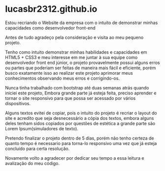 # lucasbr2312.github.io 
Estou recriando o Website da empresa com o intuito de demonstrar minhas capacidades como desenvolvedor front-end 


Antes de tudo agradeço pela consideração e visita ao meu pequeno projeto. 

Tenho como intuito demonstrar minhas habilidades e capacidades em HTML5 + CSS3 e meu interesse 
em me juntar à sua equipe como desenvolvedor front end júnior, o projeto provavelmente possui alguns erros 
ou partes que poderiam ser feitas de maneira mais fácil e eficiente, porém busco exatamente isso ao realizar
este projeto aprimorar meus conhecimentos observando meus erros e corrigindo-os. 

Nunca tinha trabalhado com bootstrap até duas semanas atrás quando iniciei este projeto, 
Embora grande parte já esteja feita, preciso aprender e tornar o site responsivo para 
que possa ser acessado por vários dispositivos. 

Alguns textos evitei de copiar, pois o intuito do projeto é recriar o layout do site 
e acredito que seja desnecessário a cópia dos textos, embora alguns deles tenham sidos 
copiados por questões de estética a grande parte são Lorem Ipsum(simuladores de texto). 

Pretendo finalizar o projeto dentro de 5 dias, porém não tenho certeza de quanto tempo 
é necessario para torna-lo responsivo uma vez que já esteja concluído para certa resolução. 


Novamente volto a agradecer por dedicar seu tempo a essa leitura e avalização do meu código.
